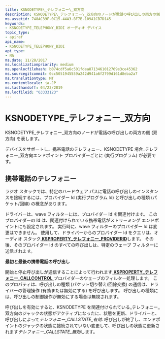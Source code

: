 ```yaml
---
title: KSNODETYPE\_テレフォニー\_双方向
description: KSNODETYPE\_テレフォニー\_双方向のノードが電話の呼び出しの両方の側 (双方向) を表します。
ms.assetid: 748AC39F-0C15-44A3-BF7B-109A1CB7D145
keywords:
- KSNODETYPE_TELEPHONY_BIDI オーディオ デバイス
topic_type:
- apiref
api_name:
- KSNODETYPE_TELEPHONY_BIDI
api_type:
- NA
ms.date: 11/28/2017
ms.localizationpriority: medium
ms.openlocfilehash: b074cdf5a6c501fdea8713461012769e3ce45362
ms.sourcegitcommit: 0cc5051945559a242d941a6f2799d161d8eba2a7
ms.translationtype: MT
ms.contentlocale: ja-JP
ms.lasthandoff: 04/23/2019
ms.locfileid: "63333123"
---
```

# <a name="ksnodetypetelephonybidi"></a>KSNODETYPE\_テレフォニー\_双方向


KSNODETYPE\_テレフォニー\_双方向のノードが電話の呼び出しの両方の側 (双方向) を表します。

デバイスをサポートし、携帯電話のテレフォニー、KSNODETYPE 場合\_テレフォニー\_双方向エンドポイント プロバイダーごとに (実行プログラム) が必要です。

## <a name="span-idcellulartelephonyspanspan-idcellulartelephonyspancellular-telephony"></a><span id="CELLULAR_TELEPHONY__"></span><span id="cellular_telephony__"></span>携帯電話のテレフォニー


ラジオ スタックでは、特定のハードウェア パスに電話の呼び出しのインスタンスを接続するには、プロバイダー Id (実行プログラム Id) と呼び出しの種類 (パケット/回線) の概念があります。

ドライバーは、wave フィルターには、プロバイダー Id を関連付けます。 このプロバイダーの Id は、関連付けられている携帯電話がストリーミング エンドポイントにも設定されます。 実行時に、wave フィルターのプロバイダー Id は変更はできません。 使用して、ドライバーからのプロバイダー Id をクエリは、オーディオ スタック[ **KSPROPERTY\_テレフォニー\_PROVIDERID**](ksproperty-telephony-providerid.md)します。 その後、そのプロバイダー Id のすべての呼び出しは、特定のウェーブ フィルターに送信されます。

**最初と最後の携帯電話の呼び出し**

開始と停止呼び出しが送信することによって行われます[ **KSPROPERTY\_テレフォニー\_CALLCONTROL** ](ksproperty-telephony-callcontrol.md)プロバイダーのウェーブのフィルター処理します。 このプロパティは、呼び出しの種類 (パケット切り替え/回線交換) の通信は、ドライバーの管理操作 (有効または無効にする) を呼び出します。 呼び出しの種類には、呼び出しの制御操作が無効にする場合は無視されます。

呼び出しを有効にすると、KSNODETYPE を関連付けられている\_テレフォニー\_双方向のジャックの状態がアクティブになったに、状態を更新、ドライバーと、呼び出しによって*テレフォニー\_CALLSTATE\_有効*. 呼び出しが終了し、エンドポイントのジャックの状態に接続されていない変更して、呼び出しの状態に更新されます*テレフォニー\_CALLSTATE\_無効*します。

 

 





